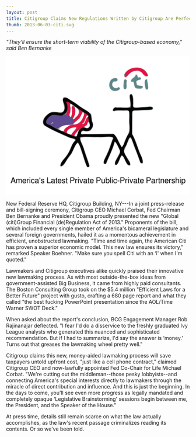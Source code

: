 ```yaml
---
layout: post
title: Citigroup Claims New Regulations Written by Citigroup Are Perfect For Citigroup
thumb: 2013-06-03-citi.svg
---
```


*"They'll ensure the short-term viability of the Citigroup-based economy," said Ben Bernanke*

![Citi Stick Figures](/assets/2013-06-03-citi.svg)

New Federal Reserve HQ, Citigroup Building, NY---In a joint press-release and bill-signing ceremony, Citigroup CEO Michael Corbat, Fed Chairman Ben Bernanke and President Obama proudly presented the new "Global (citi)Group Financial (de)Regulation Act of 2013." Proponents of the bill, which included every single member of America's bicameral legislature and several foreign governments, hailed it as a momentous achievement in efficient, unobstructed lawmaking. "Time and time again, the American Citi has proven a superior economic model. This new law ensures its victory," remarked Speaker Boehner. "Make sure you spell Citi with an ‘i' when I'm quoted."

Lawmakers and Citigroup executives alike quickly praised their innovative new lawmaking process. As with most outside-the-box ideas from government-assisted Big Business, it came from highly paid consultants. The Boston Consulting Group took on the $5.4 million "Efficient Laws for a Better Future" project with gusto, crafting a 680 page report and what they called "the best fucking PowerPoint presentation since the AOL/Time Warner SWOT Deck."

When asked about the report's conclusion, BCG Engagement Manager Rob Rajinanajar deflected. "I fear I'd do a disservice to the freshly graduated Ivy League analysts who generated this nuanced and sophisticated recommendation. But if I had to summarize, I'd say the answer is ‘money.' Turns out that greases the lawmaking wheel pretty well."

Citigroup claims this new, money-aided lawmaking process will save taxpayers untold upfront cost, "just like a cell phone contract," claimed Citigroup CEO and now-lawfully appointed Fed Co-Chair for Life Michael Corbat. "We're cutting out the middleman--those pesky lobbyists--and connecting America's special interests directly to lawmakers through the miracle of direct contribution and influence. And this is just the beginning. In the days to come, you'll see even more progress as legally mandated and completely opaque ‘Legislative Brainstorming' sessions begin between me, the President, and the Speaker of the House."

At press time, details still remain scarce on what the law actually accomplishes, as the law's recent passage criminalizes reading its contents. Or so we've been told.
